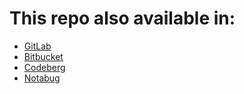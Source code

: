 # This repo also available in:
- [GitLab](https://gitlab.com/Anas-Elgarhy/Anas-Elgarhy)
- [Bitbucket](https://bitbucket.org/anas_elgarhy/anas_elgarhy)
- [Codeberg](https://codeberg.org/anas-elgarhy/anas-elgarhy)
- [Notabug](https://notabug.org/anas-elgarhy/anas-elgarhy)